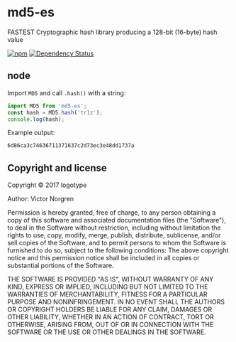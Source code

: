 # md5-es
FASTEST Cryptographic hash library producing a 128-bit (16-byte) hash value

[![npm](https://img.shields.io/npm/v/md5-es.svg?maxAge=2592000)](https://www.npmjs.com/package/md5-es) [![Dependency Status](https://api.travis-ci.org/logotype/es-crypto.svg?path=packages/md5-es)](https://travis-ci.org/logotype/es-crypto?path=packages/md5-es)

node
----

Import `MD5` and call `.hash()` with a string:

```javascript
import MD5 from 'md5-es';
const hash = MD5.hash('tr1z');
console.log(hash);
```

Example output:

```bash
6d86ca3c74636711371637c2d73ec3e48dd1737a
```

Copyright and license
---------------------

Copyright © 2017 logotype

Author: Victor Norgren

Permission is hereby granted, free of charge, to any person obtaining a copy
of this software and associated documentation files (the "Software"), to
deal in the Software without restriction, including without limitation the
rights to use, copy, modify, merge, publish, distribute, sublicense, and/or
sell copies of the Software, and to permit persons to whom the Software is
furnished to do so, subject to the following conditions:  The above copyright
notice and this permission notice shall be included in all copies or
substantial portions of the Software.

THE SOFTWARE IS PROVIDED "AS IS", WITHOUT WARRANTY OF ANY KIND, EXPRESS OR
IMPLIED, INCLUDING BUT NOT LIMITED TO THE WARRANTIES OF MERCHANTABILITY,
FITNESS FOR A PARTICULAR PURPOSE AND NONINFRINGEMENT. IN NO EVENT SHALL THE
AUTHORS OR COPYRIGHT HOLDERS BE LIABLE FOR ANY CLAIM, DAMAGES OR OTHER
LIABILITY, WHETHER IN AN ACTION OF CONTRACT, TORT OR OTHERWISE, ARISING FROM,
OUT OF OR IN CONNECTION WITH THE SOFTWARE OR THE USE OR OTHER DEALINGS
IN THE SOFTWARE.